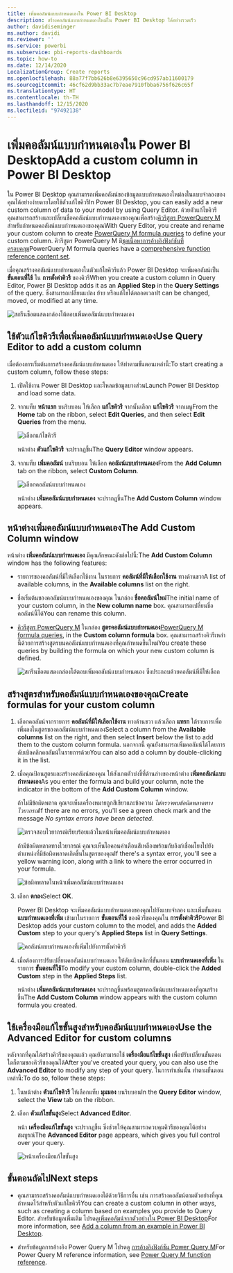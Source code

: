 ```yaml
---
title: เพิ่มคอลัมน์แบบกำหนดเองใน Power BI Desktop
description: สร้างคอลัมน์แบบกำหนดเองใหม่ใน Power BI Desktop ได้อย่างรวดเร็ว
author: davidiseminger
ms.author: davidi
ms.reviewer: ''
ms.service: powerbi
ms.subservice: pbi-reports-dashboards
ms.topic: how-to
ms.date: 12/14/2020
LocalizationGroup: Create reports
ms.openlocfilehash: 88a77f7bb626b8e6395650c96cd957ab11600179
ms.sourcegitcommit: 46cf62d9bb33ac7b7eae7910fbba6756f626c65f
ms.translationtype: HT
ms.contentlocale: th-TH
ms.lasthandoff: 12/15/2020
ms.locfileid: "97492138"
---
```

# <a name="add-a-custom-column-in-power-bi-desktop"></a><span data-ttu-id="ffb75-103">เพิ่มคอลัมน์แบบกำหนดเองใน Power BI Desktop</span><span class="sxs-lookup"><span data-stu-id="ffb75-103">Add a custom column in Power BI Desktop</span></span>

<span data-ttu-id="ffb75-104">ใน Power BI Desktop คุณสามารถเพิ่มคอลัมน์ของข้อมูลแบบกำหนดเองใหม่ลงในแบบจำลองของคุณได้อย่างง่ายดายโดยใช้ตัวแก้ไขคิวรี</span><span class="sxs-lookup"><span data-stu-id="ffb75-104">In Power BI Desktop, you can easily add a new custom column of data to your model by using Query Editor.</span></span> <span data-ttu-id="ffb75-105">ด้วยตัวแก้ไขคิวรี คุณสามารถสร้างและเปลี่ยนชื่อคอลัมน์แบบกำหนดเองของคุณเพื่อสร้าง[คิวรีสูตร PowerQuery M](/powerquery-m/quick-tour-of-the-power-query-m-formula-language) สำหรับกำหนดคอลัมน์แบบกำหนดเองของคุณ</span><span class="sxs-lookup"><span data-stu-id="ffb75-105">With Query Editor, you create and rename your custom column to create [PowerQuery M formula queries](/powerquery-m/quick-tour-of-the-power-query-m-formula-language) to define your custom column.</span></span> <span data-ttu-id="ffb75-106">คิวรีสูตร PowerQuery M มี[ชุดเนื้อหาการอ้างอิงฟังก์ชันที่ครอบคลุม](/powerquery-m/power-query-m-function-reference)</span><span class="sxs-lookup"><span data-stu-id="ffb75-106">PowerQuery M formula queries have a [comprehensive function reference content set](/powerquery-m/power-query-m-function-reference).</span></span> 

<span data-ttu-id="ffb75-107">เมื่อคุณสร้างคอลัมน์แบบกำหนดเองในตัวแก้ไขคิวรีแล้ว Power BI Desktop จะเพิ่มคอลัมน์เป็น **ขั้นตอนที่ใช้** ใน **การตั้งค่าคิวรี** ของคิวรี</span><span class="sxs-lookup"><span data-stu-id="ffb75-107">When you create a custom column in Query Editor, Power BI Desktop adds it as an **Applied Step** in the **Query Settings** of the query.</span></span> <span data-ttu-id="ffb75-108">ซึ่งสามารถเปลี่ยนแปลง ย้าย หรือแก้ไขได้ตลอดเวลา</span><span class="sxs-lookup"><span data-stu-id="ffb75-108">It can be changed, moved, or modified at any time.</span></span>

![สกรีนช็อตแสดงกล่องโต้ตอบเพิ่มคอลัมน์แบบกำหนดเอง](media/desktop-add-custom-column/add-custom-column_01.png)

## <a name="use-query-editor-to-add-a-custom-column"></a><span data-ttu-id="ffb75-110">ใช้ตัวแก้ไขคิวรีเพื่อเพิ่มคอลัมน์แบบกำหนดเอง</span><span class="sxs-lookup"><span data-stu-id="ffb75-110">Use Query Editor to add a custom column</span></span>

<span data-ttu-id="ffb75-111">เมื่อต้องการเริ่มต้นการสร้างคอลัมน์แบบกำหนดเอง ให้ทำตามขั้นตอนเหล่านี้:</span><span class="sxs-lookup"><span data-stu-id="ffb75-111">To start creating a custom column, follow these steps:</span></span>

1. <span data-ttu-id="ffb75-112">เปิดใช้งาน Power BI Desktop และโหลดข้อมูลบางส่วน</span><span class="sxs-lookup"><span data-stu-id="ffb75-112">Launch Power BI Desktop and load some data.</span></span>

2. <span data-ttu-id="ffb75-113">จากแท็บ **หน้าแรก** บนริบบอน ให้เลือก **แก้ไขคิวรี** จากนั้นเลือก **แก้ไขคิวรี** จากเมนู</span><span class="sxs-lookup"><span data-stu-id="ffb75-113">From the **Home** tab on the ribbon, select **Edit Queries**, and then select **Edit Queries** from the menu.</span></span>

   ![เลือกแก้ไขคิวรี](media/desktop-add-custom-column/add-column-from-example_02.png)

   <span data-ttu-id="ffb75-115">หน้าต่าง **ตัวแก้ไขคิวรี** จะปรากฏขึ้น</span><span class="sxs-lookup"><span data-stu-id="ffb75-115">The **Query Editor** window appears.</span></span> 

2. <span data-ttu-id="ffb75-116">จากแท็บ **เพิ่มคอลัมน์** บนริบบอน ให้เลือก **คอลัมน์แบบกำหนดเอง**</span><span class="sxs-lookup"><span data-stu-id="ffb75-116">From the **Add Column** tab on the ribbon, select **Custom Column**.</span></span>

   ![เลือกคอลัมน์แบบกำหนดเอง](media/desktop-add-custom-column/add-custom-column_02.png)

   <span data-ttu-id="ffb75-118">หน้าต่าง **เพิ่มคอลัมน์แบบกำหนดเอง** จะปรากฏขึ้น</span><span class="sxs-lookup"><span data-stu-id="ffb75-118">The **Add Custom Column** window appears.</span></span>

## <a name="the-add-custom-column-window"></a><span data-ttu-id="ffb75-119">หน้าต่างเพิ่มคอลัมน์แบบกำหนดเอง</span><span class="sxs-lookup"><span data-stu-id="ffb75-119">The Add Custom Column window</span></span>

<span data-ttu-id="ffb75-120">หน้าต่าง **เพิ่มคอลัมน์แบบกำหนดเอง** มีคุณลักษณะดังต่อไปนี้:</span><span class="sxs-lookup"><span data-stu-id="ffb75-120">The **Add Custom Column** window has the following features:</span></span> 
- <span data-ttu-id="ffb75-121">รายการของคอลัมน์ที่มีให้เลือกใช้งาน ในรายการ **คอลัมน์ที่มีให้เลือกใช้งาน** ทางด้านขวา</span><span class="sxs-lookup"><span data-stu-id="ffb75-121">A list of available columns, in the **Available columns** list on the right.</span></span>

- <span data-ttu-id="ffb75-122">ชื่อเริ่มต้นของคอลัมน์แบบกำหนดเองของคุณ ในกล่อง **ชื่อคอลัมน์ใหม่**</span><span class="sxs-lookup"><span data-stu-id="ffb75-122">The initial name of your custom column, in the **New column name** box.</span></span> <span data-ttu-id="ffb75-123">คุณสามารถเปลี่ยนชื่อคอลัมน์นี้ได้</span><span class="sxs-lookup"><span data-stu-id="ffb75-123">You can rename this column.</span></span>

- <span data-ttu-id="ffb75-124">[คิวรีสูตร PowerQuery M](/powerquery-m/power-query-m-function-reference) ในกล่อง **สูตรคอลัมน์แบบกำหนดเอง**</span><span class="sxs-lookup"><span data-stu-id="ffb75-124">[PowerQuery M formula queries](/powerquery-m/power-query-m-function-reference), in the **Custom column formula** box.</span></span> <span data-ttu-id="ffb75-125">คุณสามารถสร้างคิวรีเหล่านี้ด้วยการสร้างสูตรบนคอลัมน์แบบกำหนดเองที่คุณกำหนดขึ้นใหม่</span><span class="sxs-lookup"><span data-stu-id="ffb75-125">You create these queries by building the formula on which your new custom column is defined.</span></span> 

   ![สกรีนช็อตแสดงกล่องโต้ตอบเพิ่มคอลัมน์แบบกำหนดเอง ซึ่งประกอบด้วยคอลัมน์ที่มีให้เลือก](media/desktop-add-custom-column/add-custom-column_03.png)

## <a name="create-formulas-for-your-custom-column"></a><span data-ttu-id="ffb75-127">สร้างสูตรสำหรับคอลัมน์แบบกำหนดเองของคุณ</span><span class="sxs-lookup"><span data-stu-id="ffb75-127">Create formulas for your custom column</span></span>

1. <span data-ttu-id="ffb75-128">เลือกคอลัมน์จากรายการ **คอลัมน์ที่มีให้เลือกใช้งาน** ทางด้านขวา แล้วเลือก **แทรก** ใต้รายการเพื่อเพิ่มลงในสูตรของคอลัมน์แบบกำหนดเอง</span><span class="sxs-lookup"><span data-stu-id="ffb75-128">Select a column from the **Available columns** list on the right, and then select **Insert** below the list to add them to the custom column formula.</span></span> <span data-ttu-id="ffb75-129">นอกจากนี้ คุณยังสามารถเพิ่มคอลัมน์ได้โดยการดับเบิลคลิกคอลัมน์ในรายการด้วย</span><span class="sxs-lookup"><span data-stu-id="ffb75-129">You can also add a column by double-clicking it in the list.</span></span>

2. <span data-ttu-id="ffb75-130">เมื่อคุณป้อนสูตรและสร้างคอลัมน์ของคุณ ให้สังเกตตัวบ่งชี้ที่ด้านล่างของหน้าต่าง **เพิ่มคอลัมน์แบบกำหนดเอง**</span><span class="sxs-lookup"><span data-stu-id="ffb75-130">As you enter the formula and build your column, note the indicator in the bottom of the **Add Custom Column** window.</span></span> 

   <span data-ttu-id="ffb75-131">ถ้าไม่มีข้อผิดพลาด คุณจะเห็นเครื่องหมายถูกสีเขียวและข้อความ *ไม่ตรวจพบข้อผิดพลาดทางไวยากรณ์*</span><span class="sxs-lookup"><span data-stu-id="ffb75-131">If there are no errors, you'll see a green check mark and the message *No syntax errors have been detected*.</span></span>

   ![ตรวจสอบไวยากรณ์เรียบร้อยแล้วในหน้าเพิ่มคอลัมน์แบบกำหนดเอง](media/desktop-add-custom-column/add-custom-column_04.png)

   <span data-ttu-id="ffb75-133">ถ้ามีข้อผิดพลาดทางไวยากรณ์ คุณจะเห็นไอคอนคำเตือนสีเหลืองพร้อมกับลิงก์เชื่อมโยงไปยังตำแหน่งที่มีข้อผิดพลาดเกิดขึ้นในสูตรของคุณ</span><span class="sxs-lookup"><span data-stu-id="ffb75-133">If there's a syntax error, you'll see a yellow warning icon, along with a link to where the error occurred in your formula.</span></span>

   ![ข้อผิดพลาดในหน้าเพิ่มคอลัมน์แบบกำหนดเอง](media/desktop-add-custom-column/add-custom-column_05.png)

3. <span data-ttu-id="ffb75-135">เลือก **ตกลง**</span><span class="sxs-lookup"><span data-stu-id="ffb75-135">Select **OK**.</span></span> 

   <span data-ttu-id="ffb75-136">Power BI Desktop จะเพิ่มคอลัมน์แบบกำหนดเองของคุณไปยังแบบจำลอง และเพิ่มขั้นตอน **แบบกำหนดเองที่เพิ่ม** เข้ามาในรายการ **ขั้นตอนที่ใช้** ของคิวรีของคุณใน **การตั้งค่าคิวรี**</span><span class="sxs-lookup"><span data-stu-id="ffb75-136">Power BI Desktop adds your custom column to the model, and adds the **Added Custom** step to your query's **Applied Steps** list in **Query Settings**.</span></span>

   ![คอลัมน์แบบกำหนดเองที่เพิ่มไปยังการตั้งค่าคิวรี](media/desktop-add-custom-column/add-custom-column_06.png)

4. <span data-ttu-id="ffb75-138">เมื่อต้องการปรับเปลี่ยนคอลัมน์แบบกำหนดเอง ให้ดับเบิลคลิกที่ขั้นตอน **แบบกำหนดเองที่เพิ่ม** ในรายการ **ขั้นตอนที่ใช้**</span><span class="sxs-lookup"><span data-stu-id="ffb75-138">To modify your custom column, double-click the **Added Custom** step in the **Applied Steps** list.</span></span> 

   <span data-ttu-id="ffb75-139">หน้าต่าง **เพิ่มคอลัมน์แบบกำหนดเอง** จะปรากฏขึ้นพร้อมสูตรคอลัมน์แบบกำหนดเองที่คุณสร้างขึ้น</span><span class="sxs-lookup"><span data-stu-id="ffb75-139">The **Add Custom Column** window appears with the custom column formula you created.</span></span>

## <a name="use-the-advanced-editor-for-custom-columns"></a><span data-ttu-id="ffb75-140">ใช้เครื่องมือแก้ไขขั้นสูงสำหรับคอลัมน์แบบกำหนดเอง</span><span class="sxs-lookup"><span data-stu-id="ffb75-140">Use the Advanced Editor for custom columns</span></span>

<span data-ttu-id="ffb75-141">หลังจากที่คุณได้สร้างคิวรีของคุณแล้ว คุณยังสามารถใช้ **เครื่องมือแก้ไขขั้นสูง** เพื่อปรับเปลี่ยนขั้นตอนใดก็ตามของคิวรีของคุณได้</span><span class="sxs-lookup"><span data-stu-id="ffb75-141">After you've created your query, you can also use the **Advanced Editor** to modify any step of your query.</span></span> <span data-ttu-id="ffb75-142">ในการทำเช่นนั้น ทำตามขั้นตอนเหล่านี้:</span><span class="sxs-lookup"><span data-stu-id="ffb75-142">To do so, follow these steps:</span></span>

1. <span data-ttu-id="ffb75-143">ในหน้าต่าง **ตัวแก้ไขคิวรี** ให้เลือกแท็บ **มุมมอง** บนริบบอน</span><span class="sxs-lookup"><span data-stu-id="ffb75-143">In the **Query Editor** window, select the **View** tab on the ribbon.</span></span> 

2. <span data-ttu-id="ffb75-144">เลือก **ตัวแก้ไขขั้นสูง**</span><span class="sxs-lookup"><span data-stu-id="ffb75-144">Select **Advanced Editor**.</span></span>

   <span data-ttu-id="ffb75-145">หน้า **เครื่องมือแก้ไขขั้นสูง** จะปรากฏขึ้น ซึ่งช่วยให้คุณสามารถควบคุมคิวรีของคุณได้อย่างสมบูรณ์</span><span class="sxs-lookup"><span data-stu-id="ffb75-145">The **Advanced Editor** page appears, which gives you full control over your query.</span></span> 

   ![หน้าเครื่องมือแก้ไขขั้นสูง](media/desktop-add-custom-column/add-custom-column_07.png)

   
## <a name="next-steps"></a><span data-ttu-id="ffb75-147">ขั้นตอนถัดไป</span><span class="sxs-lookup"><span data-stu-id="ffb75-147">Next steps</span></span>

- <span data-ttu-id="ffb75-148">คุณสามารถสร้างคอลัมน์แบบกำหนดเองได้ด้วยวิธีการอื่น เช่น การสร้างคอลัมน์ตามตัวอย่างที่คุณกำหนดไว้สำหรับตัวแก้ไขคิวรี</span><span class="sxs-lookup"><span data-stu-id="ffb75-148">You can create a custom column in other ways, such as creating a column based on examples you provide to Query Editor.</span></span> <span data-ttu-id="ffb75-149">สำหรับข้อมูลเพิ่มเติม โปรดดู[เพิ่มคอลัมน์จากตัวอย่างใน Power BI Desktop](desktop-add-column-from-example.md)</span><span class="sxs-lookup"><span data-stu-id="ffb75-149">For more information, see [Add a column from an example in Power BI Desktop](desktop-add-column-from-example.md).</span></span>

- <span data-ttu-id="ffb75-150">สำหรับข้อมูลการอ้างอิง Power Query M โปรดดู [การอ้างอิงฟังก์ชัน Power Query M](/powerquery-m/power-query-m-function-reference)</span><span class="sxs-lookup"><span data-stu-id="ffb75-150">For Power Query M reference information, see [Power Query M function reference](/powerquery-m/power-query-m-function-reference).</span></span>
